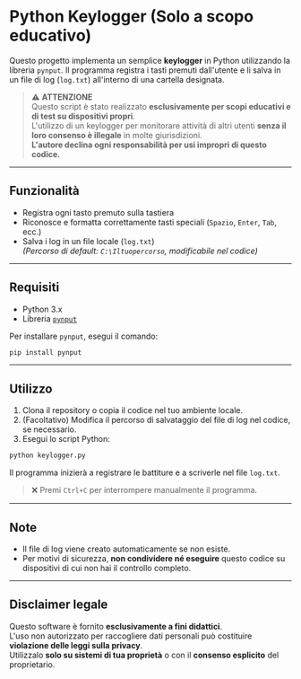 # Python Keylogger (Solo a scopo educativo)

Questo progetto implementa un semplice **keylogger** in Python utilizzando la libreria `pynput`. Il programma registra i tasti premuti dall'utente e li salva in un file di log (`log.txt`) all'interno di una cartella designata.

> ⚠️ **ATTENZIONE**  
> Questo script è stato realizzato **esclusivamente per scopi educativi e di test su dispositivi propri**.  
> L'utilizzo di un keylogger per monitorare attività di altri utenti **senza il loro consenso è illegale** in molte giurisdizioni.  
> **L'autore declina ogni responsabilità per usi impropri di questo codice.**

---

## Funzionalità

- Registra ogni tasto premuto sulla tastiera
- Riconosce e formatta correttamente tasti speciali (`Spazio`, `Enter`, `Tab`, ecc.)
- Salva i log in un file locale (`log.txt`)  
  _(Percorso di default: `C:\Iltuopercorso`, modificabile nel codice)_

---

## Requisiti

- Python 3.x
- Libreria [`pynput`](https://pypi.org/project/pynput/)

Per installare `pynput`, esegui il comando:

```bash
pip install pynput
```

---

## Utilizzo

1. Clona il repository o copia il codice nel tuo ambiente locale.
2. (Facoltativo) Modifica il percorso di salvataggio del file di log nel codice, se necessario.
3. Esegui lo script Python:

```bash
python keylogger.py
```

Il programma inizierà a registrare le battiture e a scriverle nel file `log.txt`.

> ❌ Premi `Ctrl+C` per interrompere manualmente il programma.

---

## Note

- Il file di log viene creato automaticamente se non esiste.
- Per motivi di sicurezza, **non condividere né eseguire** questo codice su dispositivi di cui non hai il controllo completo.

---

## Disclaimer legale

Questo software è fornito **esclusivamente a fini didattici**.  
L'uso non autorizzato per raccogliere dati personali può costituire **violazione delle leggi sulla privacy**.  
Utilizzalo **solo su sistemi di tua proprietà** o con il **consenso esplicito** del proprietario.
